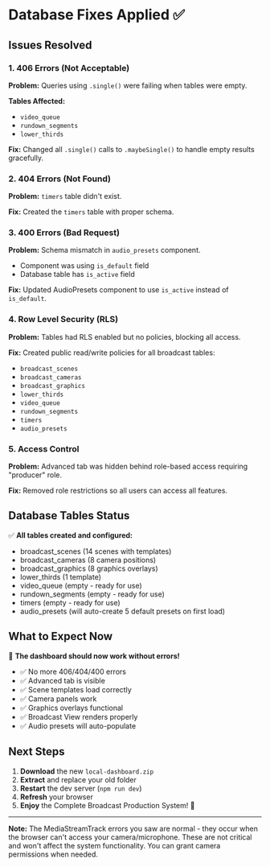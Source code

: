 # Database Fixes Applied ✅

## Issues Resolved

### 1. **406 Errors (Not Acceptable)**
**Problem:** Queries using `.single()` were failing when tables were empty.

**Tables Affected:**
- `video_queue`
- `rundown_segments`
- `lower_thirds`

**Fix:** Changed all `.single()` calls to `.maybeSingle()` to handle empty results gracefully.

### 2. **404 Errors (Not Found)**
**Problem:** `timers` table didn't exist.

**Fix:** Created the `timers` table with proper schema.

### 3. **400 Errors (Bad Request)**
**Problem:** Schema mismatch in `audio_presets` component.
- Component was using `is_default` field
- Database table has `is_active` field

**Fix:** Updated AudioPresets component to use `is_active` instead of `is_default`.

### 4. **Row Level Security (RLS)**
**Problem:** Tables had RLS enabled but no policies, blocking all access.

**Fix:** Created public read/write policies for all broadcast tables:
- `broadcast_scenes`
- `broadcast_cameras`
- `broadcast_graphics`
- `lower_thirds`
- `video_queue`
- `rundown_segments`
- `timers`
- `audio_presets`

### 5. **Access Control**
**Problem:** Advanced tab was hidden behind role-based access requiring "producer" role.

**Fix:** Removed role restrictions so all users can access all features.

## Database Tables Status

✅ **All tables created and configured:**
- broadcast_scenes (14 scenes with templates)
- broadcast_cameras (8 camera positions)
- broadcast_graphics (8 graphics overlays)
- lower_thirds (1 template)
- video_queue (empty - ready for use)
- rundown_segments (empty - ready for use)
- timers (empty - ready for use)
- audio_presets (will auto-create 5 default presets on first load)

## What to Expect Now

🎉 **The dashboard should now work without errors!**

- ✅ No more 406/404/400 errors
- ✅ Advanced tab is visible
- ✅ Scene templates load correctly
- ✅ Camera panels work
- ✅ Graphics overlays functional
- ✅ Broadcast View renders properly
- ✅ Audio presets will auto-populate

## Next Steps

1. **Download** the new `local-dashboard.zip`
2. **Extract** and replace your old folder
3. **Restart** the dev server (`npm run dev`)
4. **Refresh** your browser
5. **Enjoy** the Complete Broadcast Production System! 🚀

---

**Note:** The MediaStreamTrack errors you saw are normal - they occur when the browser can't access your camera/microphone. These are not critical and won't affect the system functionality. You can grant camera permissions when needed.
